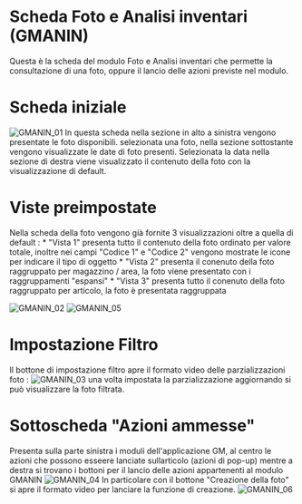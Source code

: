 # Scheda Foto e Analisi inventari (GMANIN)
Questa è la scheda del modulo Foto e Analisi inventari che permette la consultazione di una foto, oppure il lancio delle azioni previste nel modulo.

# Scheda iniziale
![GMANIN_01](http://localhost:3000/immagini/MBDOC_SCH-GMANIN/GMANIN_01.png)
In questa scheda nella sezione in alto a sinistra vengono presentate le foto disponibili. selezionata una foto, nella sezione sottostante vengono visualizzate le date di foto presenti. Selezionata la data nella sezione di destra viene visualizzato il contenuto della foto con la visualizzazione di default.

# Viste preimpostate
Nella scheda della foto vengono già fornite 3 visualizzazioni oltre a quella di default : 
 \* "Vista 1" presenta tutto il contenuto della foto ordinato per valore totale, inoltre nei campi "Codice 1" e "Codice 2" vengono mostrate le icone per indicare il tipo di oggetto
 \* "Vista 2" presenta il conenuto della foto raggruppato per magazzino / area, la foto viene presentato con i raggruppamenti "espansi"
 \* "Vista 3" presenta tutto il conenuto della foto raggruppato per articolo, la foto è presentata raggruppata

![GMANIN_02](http://localhost:3000/immagini/MBDOC_SCH-GMANIN/GMANIN_02.png)
![GMANIN_05](http://localhost:3000/immagini/MBDOC_SCH-GMANIN/GMANIN_05.png)
# Impostazione Filtro
Il bottone di impostazione filtro apre il formato video delle parzializzazioni foto : 
![GMANIN_03](http://localhost:3000/immagini/MBDOC_SCH-GMANIN/GMANIN_03.png)
una volta impostata la parzializzazione aggiornando si può visualizzare la foto filtrata.

# Sottoscheda "Azioni ammesse"
Presenta sulla parte sinistra i moduli dell'applicazione GM, al centro le azioni che possono esseere lanciate sullarticolo (azioni di pop-up) mentre a destra si trovano i bottoni per il lancio delle azioni appartenenti al modulo GMANIN
![GMANIN_04](http://localhost:3000/immagini/MBDOC_SCH-GMANIN/GMANIN_04.png)
In particolare con il bottone "Creazione della foto" si apre il formato video per lanciare la funzione di creazione.
![GMANIN_06](http://localhost:3000/immagini/MBDOC_SCH-GMANIN/GMANIN_06.png)